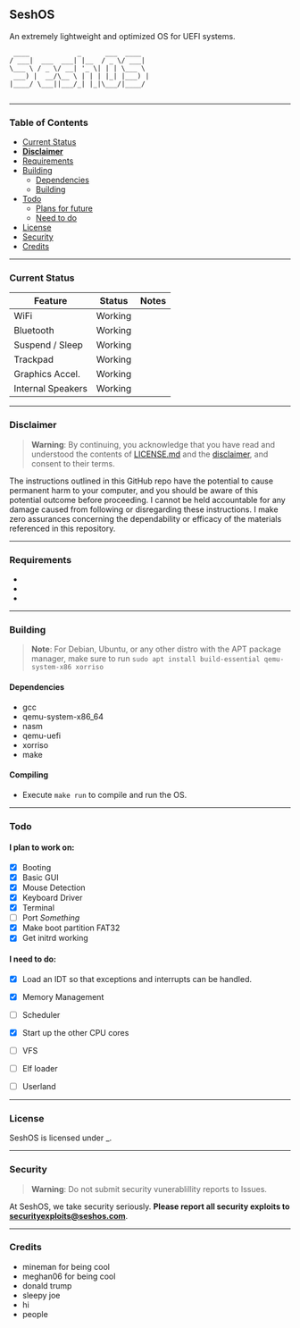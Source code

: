 ## SeshOS
An extremely lightweight and optimized OS for UEFI systems.

```
 ____            _      ___  ____  
/ ___|  ___  ___| |__  / _ \/ ___| 
\___ \ / _ \/ __| '_ \| | | \___ \ 
 ___) |  __/\__ \ | | | |_| |___) |
|____/ \___||___/_| |_|\___/|____/ 
                                   
```

--------------------------------------------------------------------------------------------------------------------------------------------------------

### Table of Contents

- [Current Status](#current-status)
- [**Disclaimer**](#disclaimer)
- [Requirements](#requirements)
- [Building](#building)
  - [Dependencies](#dependencies)
  - [Building](#building)
- [Todo](#todo)
  - [Plans for future](#i-plan-to-work-on)
  - [Need to do](#i-need-to-do)
- [License](#license)
- [Security](#security)
- [Credits](#credits)

--------------------------------------------------------------------------------------------------------------------------------------------------------

### Current Status

| **Feature**        | **Status**           | **Notes**                                                                                     |
|--------------------|----------------------|-----------------------------------------------------------------------------------------------|
| WiFi               | Working              |                   |
| Bluetooth          | Working              |                                      |
| Suspend / Sleep    | Working              |                                    |
| Trackpad           | Working              |                                             | 
| Graphics Accel.    | Working              |                                                |
| Internal Speakers  | Working              |   |
                                                                          


--------------------------------------------------------------------------------------------------------------------------------------------------------

### Disclaimer 

 > **Warning**:  By continuing, you acknowledge that you have read and understood the contents of [LICENSE.md](LICENSE.md) and the [disclaimer](#%EF%B8%8F-disclaimer-%EF%B8%8F), and consent to their terms.

 The instructions outlined in this GitHub repo have the potential to cause permanent harm to your computer, and you should be aware of this potential outcome before proceeding. I cannot be held accountable for any damage caused from following or disregarding these instructions. I make zero assurances concerning the dependability or efficacy of the materials referenced in this repository.

--------------------------------------------------------------------------------------------------------------------------------------------------------

### Requirements
- 
- 
- 



--------------------------------------------------------------------------------------------------------------------------------------------------------

### Building
>**Note**: For Debian, Ubuntu, or any other distro with the APT package manager, make sure to run `sudo apt install build-essential qemu-system-x86 xorriso`

#### Dependencies 
- gcc 
- qemu-system-x86_64
- nasm
- qemu-uefi
- xorriso
- make

#### Compiling 
- Execute `make run` to compile and run the OS.

--------------------------------------------------------------------------------------------------------------------------------------------------------

### Todo

#### I plan to work on: 
- [X] Booting 
- [X] Basic GUI 
- [X] Mouse Detection 
- [X] Keyboard Driver
- [X] Terminal
- [ ] Port *Something*
- [X] Make boot partition FAT32
- [X] Get initrd working

#### I need to do:
- [X] Load an IDT so that exceptions and interrupts can be handled.
- [X] Memory Management 
- [ ] Scheduler 
- [X] Start up the other CPU cores
- [ ] VFS
- [ ] Elf loader
- [ ] Userland


--------------------------------------------------------------------------------------------------------------------------------------------------------

### License
SeshOS is licensed under _.

--------------------------------------------------------------------------------------------------------------------------------------------------------

### Security
>**Warning**: Do not submit security vunerablillity reports to Issues.

At SeshOS, we take security seriously. **Please report all security exploits to securityexploits@seshos.com**. 

--------------------------------------------------------------------------------------------------------------------------------------------------------

### Credits

- mineman for being cool
- meghan06 for being cool
- donald trump
- sleepy joe
- hi
- people 





